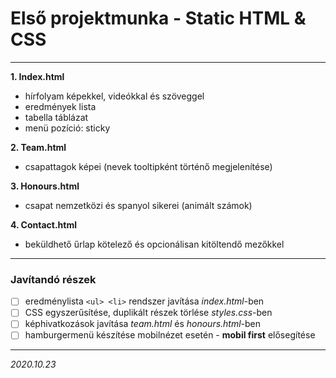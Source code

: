 # Első projektmunka - Static HTML & CSS
---
**1. Index.html**
- hírfolyam képekkel, videókkal és szöveggel
- eredmények lista
- tabella táblázat
- menü pozíció: sticky

**2. Team.html**
- csapattagok képei (nevek tooltipként történő megjelenítése)

**3. Honours.html**
- csapat nemzetközi és spanyol sikerei (animált számok)

**4. Contact.html**
- beküldhető űrlap kötelező és opcionálisan kitöltendő mezőkkel

---

### Javítandó részek
- [ ] eredménylista ` <ul> <li> ` rendszer javítása *index.html*-ben
- [ ] CSS egyszerűsítése, duplikált részek törlése *styles.css*-ben
- [ ] képhivatkozások javítása *team.html* és *honours.html*-ben
- [ ] hamburgermenü készítése mobilnézet esetén - **mobil first** elősegítése 

---
*2020.10.23*